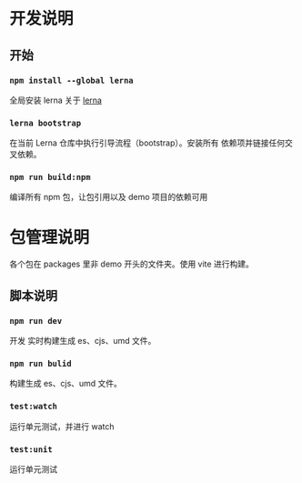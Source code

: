# 开发说明

## 开始

### `npm install --global lerna`
全局安装 lerna
关于 [lerna](https://github.com/lerna/lerna) 

### `lerna bootstrap`
在当前 Lerna 仓库中执行引导流程（bootstrap）。安装所有 依赖项并链接任何交叉依赖。

### `npm run build:npm`
编译所有 npm 包，让包引用以及 demo 项目的依赖可用


# 包管理说明
各个包在 packages 里非 demo 开头的文件夹。使用 vite 进行构建。

##  脚本说明

### `npm run dev`
开发 实时构建生成 es、cjs、umd 文件。

### `npm run bulid`
构建生成 es、cjs、umd 文件。

### `test:watch`
运行单元测试，并进行 watch

### `test:unit`
运行单元测试